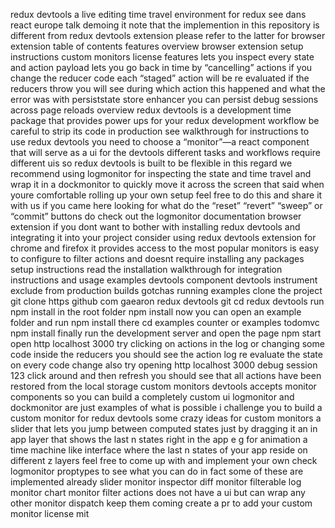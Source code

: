 redux devtools a live editing time travel environment for redux see dans react europe talk demoing it note that the implemention in this repository is different from redux devtools extension please refer to the latter for browser extension table of contents features overview browser extension setup instructions custom monitors license features lets you inspect every state and action payload lets you go back in time by “cancelling” actions if you change the reducer code each “staged” action will be re evaluated if the reducers throw you will see during which action this happened and what the error was with persiststate store enhancer you can persist debug sessions across page reloads overview redux devtools is a development time package that provides power ups for your redux development workflow be careful to strip its code in production see walkthrough for instructions to use redux devtools you need to choose a “monitor”—a react component that will serve as a ui for the devtools different tasks and workflows require different uis so redux devtools is built to be flexible in this regard we recommend using logmonitor for inspecting the state and time travel and wrap it in a dockmonitor to quickly move it across the screen that said when youre comfortable rolling up your own setup feel free to do this and share it with us if you came here looking for what do the “reset” “revert” “sweep” or “commit” buttons do check out the logmonitor documentation browser extension if you dont want to bother with installing redux devtools and integrating it into your project consider using redux devtools extension for chrome and firefox it provides access to the most popular monitors is easy to configure to filter actions and doesnt require installing any packages setup instructions read the installation walkthrough for integration instructions and usage examples devtools component devtools instrument exclude from production builds gotchas running examples clone the project git clone https github com gaearon redux devtools git cd redux devtools run npm install in the root folder npm install now you can open an example folder and run npm install there cd examples counter or examples todomvc npm install finally run the development server and open the page npm start open http localhost 3000 try clicking on actions in the log or changing some code inside the reducers you should see the action log re evaluate the state on every code change also try opening http localhost 3000 debug session 123 click around and then refresh you should see that all actions have been restored from the local storage custom monitors devtools accepts monitor components so you can build a completely custom ui logmonitor and dockmonitor are just examples of what is possible i challenge you to build a custom monitor for redux devtools some crazy ideas for custom monitors a slider that lets you jump between computed states just by dragging it an in app layer that shows the last n states right in the app e g for animation a time machine like interface where the last n states of your app reside on different z layers feel free to come up with and implement your own check logmonitor proptypes to see what you can do in fact some of these are implemented already slider monitor inspector diff monitor filterable log monitor chart monitor filter actions does not have a ui but can wrap any other monitor dispatch keep them coming create a pr to add your custom monitor license mit